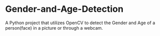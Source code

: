 # Gender-and-Age-Detection
A Python project that utilizes OpenCV to detect the Gender and Age of a person(face) in a picture or through a webcam.
